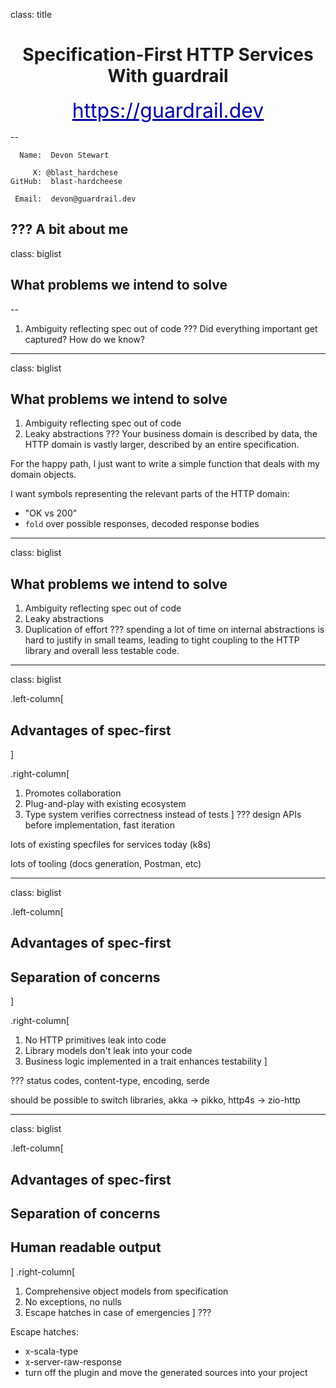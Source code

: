 class: title

<center>
<h1>Specification-First HTTP Services<br />With <b>guardrail</b></h1>
</center>

<center><a href="https://guardrail.dev/" style="color: #0000AA; font-size: xx-large">https://guardrail.dev</a></center>

--



```
  Name:  Devon Stewart

     X: @blast_hardchese
GitHub:  blast-hardcheese

 Email:  devon@guardrail.dev
```
???
A bit about me
---
class: biglist

## What problems we intend to solve
--

1. Ambiguity reflecting spec out of code
???
Did everything important get captured? How do we know?

---
class: biglist

## What problems we intend to solve

1. Ambiguity reflecting spec out of code
2. Leaky abstractions
???
Your business domain is described by data, the HTTP domain is vastly larger, described by an entire specification.

For the happy path, I just want to write a simple function that deals with my domain objects.

I want symbols representing the relevant parts of the HTTP domain:
- "OK vs 200"
- `fold` over possible responses, decoded response bodies

---
class: biglist

## What problems we intend to solve

1. Ambiguity reflecting spec out of code
2. Leaky abstractions
3. Duplication of effort
???
spending a lot of time on internal abstractions is hard to justify in small teams, leading to tight coupling to the HTTP library and overall less testable code.

---
class: biglist

.left-column[
## Advantages of spec&#8209;first
]

.right-column[
1. Promotes collaboration
1. Plug-and-play with existing ecosystem
1. Type system verifies correctness instead of tests
]
???
design APIs before implementation, fast iteration

lots of existing specfiles for services today (k8s)

lots of tooling (docs generation, Postman, etc)

---
class: biglist

.left-column[
## Advantages of spec&#8209;first
## Separation of concerns
]

.right-column[
1. No HTTP primitives leak into code
1. Library models don't leak into your code
1. Business logic implemented in a trait enhances testability
]

???
status codes, content-type, encoding, serde

should be possible to switch libraries, akka -> pikko, http4s -> zio-http

---
class: biglist

.left-column[
## Advantages of spec&#8209;first
## Separation of concerns
## Human readable output
]
.right-column[
1. Comprehensive object models from specification
1. No exceptions, no nulls
1. Escape hatches in case of emergencies
]
???

Escape hatches:
- x-scala-type
- x-server-raw-response
- turn off the plugin and move the generated sources into your project
